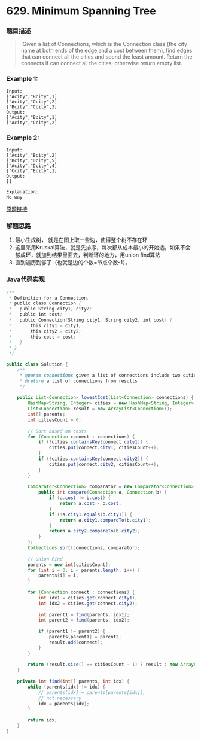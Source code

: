 # 629. Minimum Spanning Tree

### 题目描述

>IGiven a list of Connections, which is the Connection class (the city name at both ends of the edge and a cost between them), find edges that can connect all the cities and spend the least amount.
Return the connects if can connect all the cities, otherwise return empty list.

### Example 1:

    Input:
    ["Acity","Bcity",1]
    ["Acity","Ccity",2]
    ["Bcity","Ccity",3]
    Output:
    ["Acity","Bcity",1]
    ["Acity","Ccity",2]

### Example 2:
    Input:
    ["Acity","Bcity",2]
    ["Bcity","Dcity",5]
    ["Acity","Dcity",4]
    ["Ccity","Ecity",1]
    Output:
    []

    Explanation:
    No way


[原题链接](https://www.lintcode.com/problem/minimum-spanning-tree/description)



### 解题思路
1. 最小生成树， 就是在图上取一些边，使得整个树不存在环
2. 这里采用Kruskal算法，就是先排序，每次都从成本最小的开始选，如果不会够成环，就加到结果里面去，判断环的地方，用union find算法
3. 直到遍历到够了（也就是边的个数=节点个数-1）。



### Java代码实现

``` java
/**
 * Definition for a Connection.
 * public class Connection {
 *   public String city1, city2;
 *   public int cost;
 *   public Connection(String city1, String city2, int cost) {
 *       this.city1 = city1;
 *       this.city2 = city2;
 *       this.cost = cost;
 *   }
 * }
 */

public class Solution {
    /**
     * @param connections given a list of connections include two cities and cost
     * @return a list of connections from results
     */
    
    public List<Connection> lowestCost(List<Connection> connections) {
        HashMap<String, Integer> cities = new HashMap<String, Integer>();
        List<Connection> result = new ArrayList<Connection>();
        int[] parents;
        int citiesCount = 0;
        
        // Sort based on costs
        for (Connection connect : connections) {
            if (!cities.containsKey(connect.city1)) {
                cities.put(connect.city1, citiesCount++);
            }
            if (!cities.containsKey(connect.city2)) {
                cities.put(connect.city2, citiesCount++);
            }
        }
        
        Comparator<Connection> comparator = new Comparator<Connection>() {
            public int compare(Connection a, Connection b) {
                if (a.cost != b.cost) {
                    return a.cost - b.cost;
                }
                if (!a.city1.equals(b.city1)) {
                    return a.city1.compareTo(b.city1);
                }
                return a.city2.compareTo(b.city2);
            }
        };
        Collections.sort(connections, comparator);
        
        // Union Find
        parents = new int[citiesCount];
        for (int i = 0; i < parents.length; i++) {
            parents[i] = i;
        }
        
        for (Connection connect : connections) {
            int idx1 = cities.get(connect.city1);
            int idx2 = cities.get(connect.city2);
            
            int parent1 = find(parents, idx1);
            int parent2 = find(parents, idx2);
            
            if (parent1 != parent2) {
                parents[parent1] = parent2;
                result.add(connect);
            }
        }
        
        return (result.size() == citiesCount - 1) ? result : new ArrayList<Connection>();
    }
    
    private int find(int[] parents, int idx) {
        while (parents[idx] != idx) {
            // parents[idx] = parents[parents[idx]];
            // not necessary
            idx = parents[idx];
        }
        
        return idx;
    }
}
```
